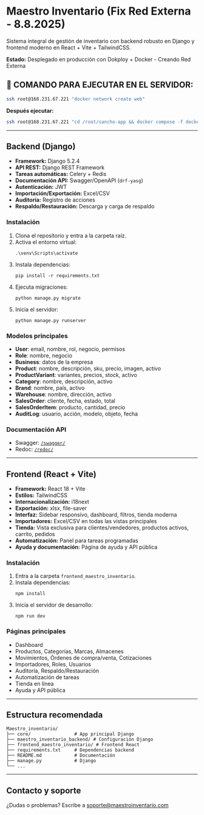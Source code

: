 # Maestro Inventario (Fix Red Externa - 8.8.2025)

Sistema integral de gestión de inventario con backend robusto en Django y frontend moderno en React + Vite + TailwindCSS.

**Estado:** Desplegado en producción con Dokploy + Docker - Creando Red Externa

## 🔧 COMANDO PARA EJECUTAR EN EL SERVIDOR:

```bash
ssh root@168.231.67.221 "docker network create web"
```

**Después ejecutar:**
```bash
ssh root@168.231.67.221 "cd /root/sancho-app && docker compose -f docker-compose.dokploy.yml up -d"
```

---

## Backend (Django)

- **Framework:** Django 5.2.4
- **API REST:** Django REST Framework
- **Tareas automáticas:** Celery + Redis
- **Documentación API:** Swagger/OpenAPI (`drf-yasg`)
- **Autenticación:** JWT
- **Importación/Exportación:** Excel/CSV
- **Auditoría:** Registro de acciones
- **Respaldo/Restauración:** Descarga y carga de respaldo

### Instalación
1. Clona el repositorio y entra a la carpeta raíz.
2. Activa el entorno virtual:
   ```
   .\venv\Scripts\activate
   ```
3. Instala dependencias:
   ```
   pip install -r requirements.txt
   ```
4. Ejecuta migraciones:
   ```
   python manage.py migrate
   ```
5. Inicia el servidor:
   ```
   python manage.py runserver
   ```

### Modelos principales
- **User**: email, nombre, rol, negocio, permisos
- **Role**: nombre, negocio
- **Business**: datos de la empresa
- **Product**: nombre, descripción, sku, precio, imagen, activo
- **ProductVariant**: variantes, precios, stock, activo
- **Category**: nombre, descripción, activo
- **Brand**: nombre, país, activo
- **Warehouse**: nombre, dirección, activo
- **SalesOrder**: cliente, fecha, estado, total
- **SalesOrderItem**: producto, cantidad, precio
- **AuditLog**: usuario, acción, modelo, objeto, fecha

### Documentación API
- Swagger: [`/swagger/`](http://localhost:8030/swagger/)
- Redoc: [`/redoc/`](http://localhost:8030/redoc/)

---

## Frontend (React + Vite)

- **Framework:** React 18 + Vite
- **Estilos:** TailwindCSS
- **Internacionalización:** i18next
- **Exportación:** xlsx, file-saver
- **Interfaz:** Sidebar responsivo, dashboard, filtros, tienda moderna
- **Importadores:** Excel/CSV en todas las vistas principales
- **Tienda:** Vista exclusiva para clientes/vendedores, productos activos, carrito, pedidos
- **Automatización:** Panel para tareas programadas
- **Ayuda y documentación:** Página de ayuda y API pública

### Instalación
1. Entra a la carpeta `frontend_maestro_inventario`.
2. Instala dependencias:
   ```
   npm install
   ```
3. Inicia el servidor de desarrollo:
   ```
   npm run dev
   ```

### Páginas principales
- Dashboard
- Productos, Categorías, Marcas, Almacenes
- Movimientos, Órdenes de compra/venta, Cotizaciones
- Importadores, Roles, Usuarios
- Auditoría, Respaldo/Restauración
- Automatización de tareas
- Tienda en línea
- Ayuda y API pública

---

## Estructura recomendada

```
Maestro_inventario/
├── core/                # App principal Django
├── maestro_inventario_backend/ # Configuración Django
├── frontend_maestro_inventario/ # Frontend React
├── requirements.txt     # Dependencias backend
├── README.md            # Documentación
├── manage.py            # Django
└── ...
```

---

## Contacto y soporte
¿Dudas o problemas? Escribe a soporte@maestroinventario.com
